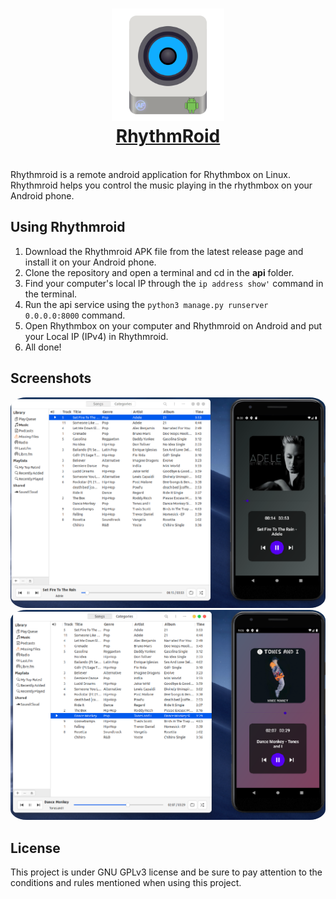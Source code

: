 <div align='center'>

# <img width="180" src="https://github.com/AioFall/RhythmRoid/raw/main/assets/logo-blue.png" alt="RhythmRoid"> <br> [RhythmRoid](#)

<img src='https://img.shields.io/badge/Testing-passing-green?logo=github' alt='' />
<img src='https://img.shields.io/badge/Android Studio-blue?logo=Android' alt='' />
<img src='https://img.shields.io/badge/Django-092e20?logo=Django' alt='' />
<img src='https://img.shields.io/badge/Java-black?logo=java' alt='' />
<img src='https://img.shields.io/badge/Python-ffd343?logo=python' alt='' />

</div>
Rhythmroid is a remote android application for Rhythmbox on Linux. Rhythmroid helps you control the music playing in the rhythmbox on your Android phone.

## Using Rhythmroid
1. Download the Rhythmroid APK file from the latest release page and install it on your Android phone.
2. Clone the repository and open a terminal and cd in the **api** folder.
3. Find your computer's local IP through the ``ip address show'`` command in the terminal.
4. Run the api service using the ``python3 manage.py runserver 0.0.0.0:8000`` command.
5. Open Rhythmbox on your computer and Rhythmroid on Android and put your Local IP (IPv4) in Rhythmroid.
6. All done!

## Screenshots
<img style='border-radius: 5%;' src="https://raw.githubusercontent.com/AioFall/RhythmRoid/main/assets/screenshot1.png" alt="Screenshot-1">

<img style='border-radius: 5%;' src="https://raw.githubusercontent.com/AioFall/RhythmRoid/main/assets/screenshot2.png" alt="Screenshot-2">

## License
This project is under GNU GPLv3 license and be sure to pay attention to the conditions and rules mentioned when using this project.